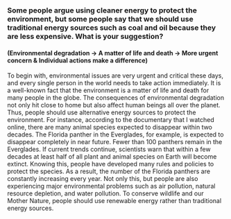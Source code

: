 ### Some people argue using cleaner energy to protect the environment, but some people say that we should use traditional energy sources such as coal and oil because they are less expensive. What is your suggestion?

#### (Environmental degradation -> A matter of life and death -> More urgent concern & Individual actions make a difference)

To begin with, environmental issues are very urgent and critical these days, and every single person in the world needs to take action immediately. It is a well-known fact that the environment is a matter of life and death for many people in the globe. The consequences of environmental degradation not only hit close to home but also affect human beings all over the planet. Thus, people should use alternative energy sources to protect the environment. For instance, according to the documentary that I watched online, there are many animal species expected to disappear within two decades. The Florida panther in the Everglades, for example, is expected to disappear completely in near future. Fewer than 100 panthers remain in the Everglades. If current trends continue, scientists warn that within a few decades at least half of all plant and animal species on Earth will become extinct. Knowing this, people have developed many rules and policies to protect the species. As a result, the number of the Florida panthers are constantly increasing every year. Not only this, but people are also experiencing major environmental problems such as air pollution, natural resource depletion, and water pollution. To conserve wildlife and our Mother Nature, people should use renewable energy rather than traditional energy sources.
